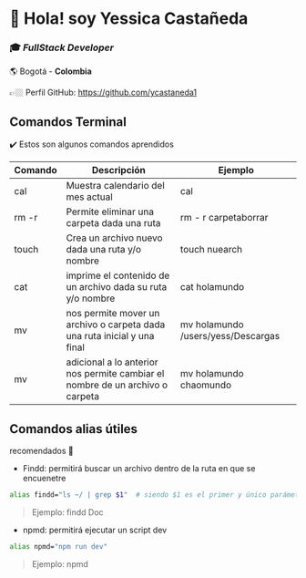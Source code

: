 # 👋 Hola! soy Yessica Castañeda
### 🎓 _FullStack Developer_   
🌎 Bogotá - **Colombia**

👉🏼 Perfil GitHub: https://github.com/ycastaneda1

## Comandos Terminal

 ✔️ ️Estos son algunos comandos aprendidos

| Comando | Descripción | Ejemplo |
| ------ | ------ | ------ |
| cal | Muestra calendario del mes actual | cal | 
| rm -r | Permite eliminar una carpeta dada una ruta | rm - r carpetaborrar|
| touch | Crea un archivo nuevo dada una ruta y/o nombre | touch nuearch|
| cat | imprime el contenido de un archivo dada su ruta y/o nombre |cat holamundo |
| mv | nos permite mover un archivo o carpeta dada una ruta inicial y una final | mv holamundo /users/yess/Descargas|
| mv | adicional a lo anterior nos permite cambiar el nombre de un archivo o carpeta | mv holamundo chaomundo |

## Comandos alias útiles

recomendados 📌



* Findd: permitirá buscar un archivo dentro de la ruta en que se encuenetre


```sh
alias findd="ls ~/ | grep $1"  # siendo $1 es el primer y único parámetro  
```

> Ejemplo: findd Doc

* npmd: permitirá ejecutar un script dev

```sh
alias npmd="npm run dev"
```

> Ejemplo: npmd